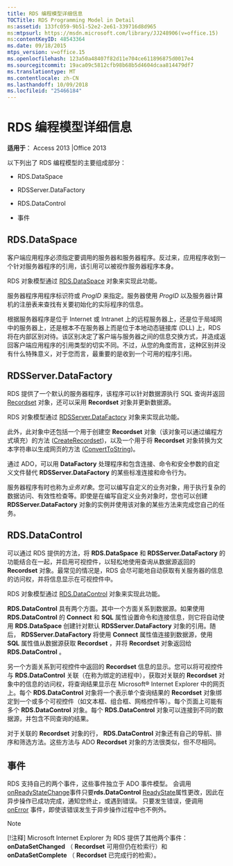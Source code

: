 ```yaml
---
title: RDS 编程模型详细信息
TOCTitle: RDS Programming Model in Detail
ms:assetid: 133fc059-9b51-52e2-2e61-339716d8d965
ms:mtpsurl: https://msdn.microsoft.com/library/JJ248906(v=office.15)
ms:contentKeyID: 48543364
ms.date: 09/18/2015
mtps_version: v=office.15
ms.openlocfilehash: 123a50a48407f82d11e704ce611896875d0017e4
ms.sourcegitcommit: 19aca09c5812cfb98b68b5d4604dcaa814479df7
ms.translationtype: MT
ms.contentlocale: zh-CN
ms.lasthandoff: 10/09/2018
ms.locfileid: "25466184"
---
```

# <a name="rds-programming-model-in-detail"></a>RDS 编程模型详细信息


**适用于**： Access 2013 |Office 2013



以下列出了 RDS 编程模型的主要组成部分：

  - RDS.DataSpace

  - RDSServer.DataFactory

  - RDS.DataControl

  - 事件

## <a name="rdsdataspace"></a>RDS.DataSpace

客户端应用程序必须指定要调用的服务器和服务器程序。反过来，应用程序收到一个针对服务器程序的引用，该引用可以被视作服务器程序本身。

RDS 对象模型通过 [RDS.DataSpace](dataspace-object-rds.md) 对象来实现此功能。

服务器程序用程序标识符或 *ProgID* 来指定。服务器使用 *ProgID* 以及服务器计算机的注册表来查找有关要初始化的实际程序的信息。

根据服务器程序是位于 Internet 或 Intranet 上的远程服务器上，还是位于局域网中的服务器上，还是根本不在服务器上而是位于本地动态链接库 (DLL) 上，RDS 将在内部区别对待。该区别决定了客户端与服务器之间的信息交换方式，并造成返回客户端应用程序的引用类型的切实不同。不过，从您的角度而言，这种区别并没有什么特殊意义，对于您而言，最重要的是收到一个可用的程序引用。

## <a name="rdsserverdatafactory"></a>RDSServer.DataFactory

RDS 提供了一个默认的服务器程序，该程序可以针对数据源执行 SQL 查询并返回 [Recordset](recordset-object-ado.md) 对象，还可以采用 **Recordset** 对象并更新数据源。

RDS 对象模型通过 [RDSServer.DataFactory](datafactory-object-rdsserver.md) 对象来实现此功能。

此外，此对象中还包括一个用于创建空 **Recordset** 对象（该对象可以通过编程方式填充）的方法 ([CreateRecordset](createrecordset-method-rds.md))，以及一个用于将 **Recordset** 对象转换为文本字符串以生成网页的方法 ([ConvertToString](converttostring-method-rds.md))。

通过 ADO，可以用 **DataFactory** 处理程序和包含连接、命令和安全参数的自定义文件替代 **RDSServer.DataFactory** 的某些标准连接和命令行为。

服务器程序有时也称为*业务对象*。您可以编写自定义的业务对象，用于执行复杂的数据访问、有效性检查等。即使是在编写自定义业务对象时，您也可以创建 **RDSServer.DataFactory** 对象的实例并使用该对象的某些方法来完成您自己的任务。

## <a name="rdsdatacontrol"></a>RDS.DataControl

可以通过 RDS 提供的方法，将 **RDS.DataSpace** 和 **RDSServer.DataFactory** 的功能结合在一起，并启用可视控件，以轻松地使用查询从数据源返回的 **Recordset** 对象。最常见的情况是，RDS 会尽可能地自动获取有关服务器的信息的访问权，并将信息显示在可视控件中。

RDS 对象模型通过 [RDS.DataControl](datacontrol-object-rds.md) 对象来实现此功能。

**RDS.DataControl** 具有两个方面。其中一个方面关系到数据源。如果使用 **RDS.DataControl** 的 **Connect** 和 **SQL** 属性设置命令和连接信息，则它将自动使用 **RDS.DataSpace** 创建针对默认 **RDSServer.DataFactory** 对象的引用。随后， **RDSServer.DataFactory** 将使用 **Connect** 属性值连接到数据源，使用 **SQL** 属性值从数据源获取 **Recordset** ，并将 **Recordset** 对象返回给 **RDS.DataControl** 。

另一个方面关系到可视控件中返回的 **Recordset** 信息的显示。您可以将可视控件与 **RDS.DataControl** 关联（在称为绑定的进程中），获取对关联的 **Recordset** 对象中的信息的访问权，将查询结果显示在 Microsoft® Internet Explorer 中的网页上。每个 **RDS.DataControl** 对象将一个表示单个查询结果的 **Recordset** 对象绑定到一个或多个可视控件（如文本框、组合框、网格控件等）。每个页面上可能有多个 **RDS.DataControl** 对象。每个 **RDS.DataControl** 对象可以连接到不同的数据源，并包含不同查询的结果。

对于关联的 **Recordset** 对象的行， **RDS.DataControl** 对象还有自己的导航、排序和筛选方法。这些方法与 ADO **Recordset** 对象的方法很类似，但不尽相同。

## <a name="events"></a>事件

RDS 支持自己的两个事件，这些事件独立于 ADO 事件模型。 会调用[onReadyStateChange](onreadystatechange-event-rds.md)事件只要**rds.DataControl** [ReadyState](readystate-property-rds.md)属性更改，因此在异步操作已成功完成，通知您终止，或遇到错误。 只要发生错误，便调用 [onError](onerror-event-rds.md) 事件，即使该错误发生于异步操作过程中也不例外。


> [!NOTE]
> <P>[!注释] Microsoft Internet Explorer 为 RDS 提供了其他两个事件： <STRONG>onDataSetChanged</STRONG> （ <STRONG>Recordset</STRONG> 可用但仍在检索行）和 <STRONG>onDataSetComplete</STRONG> （ <STRONG>Recordset</STRONG> 已完成行的检索）。</P>


